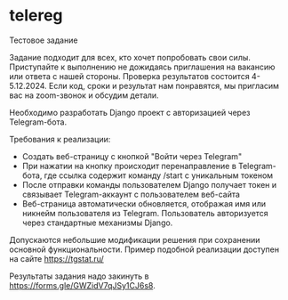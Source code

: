 # telereg

Тестовое задание

Задание подходит для всех, кто хочет попробовать свои силы. Приступайте к выполнению не дожидаясь приглашения на вакансию или ответа с нашей стороны. 
Проверка результатов состоится 4-5.12.2024. Если код, сроки и результат нам понравятся, мы пригласим вас на zoom-звонок и обсудим детали.

Необходимо разработать Django проект с авторизацией через Telegram-бота.

Требования к реализации:
 - Создать веб-страницу с кнопкой "Войти через Telegram"
 - При нажатии на кнопку происходит перенаправление в Telegram-бота, где ссылка содержит команду /start с уникальным токеном
 - После отправки команды пользователем Django получает токен и связывает Telegram-аккаунт с пользователем веб-сайта
 - Веб-страница автоматически обновляется, отображая имя или никнейм пользователя из Telegram. Пользователь авторизуется через стандартные механизмы Django.

Допускаются небольшие модификации решения при сохранении основной функциональности. 
Пример подобной реализации доступен на сайте https://tgstat.ru/

Результаты задания надо закинуть в https://forms.gle/GWZidV7qJSy1CJ6s8.

